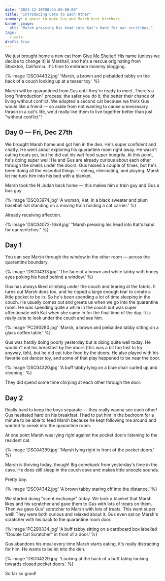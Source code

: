 ```yaml
---
date: "2024-12-30T08:24:00-08:00"
title: "Introducing Cats to Each Other"
summary: A quest to make Gus and Marsh best brothers.
banner_image:
  alt: "Marsh pressing his head into Kat's hand for ear scritches."
tags:
  - cats
draft: true
---
```


We just brought home a new cat from [Give Me Shelter](https://www.givemesheltersf.org/)! His name (unless we decide to change it) is Marshall, and he's a rescue originating from Stockton, California. It's time to embrace mommy blogging.

{% image 'DSC04432.jpg' 'Marsh, a brown and piebalded tabby on the back of a couch looking up at a teaser toy.' %}

Marsh will be quarantined from Gus until they're ready to meet. There's a long "introduction" process; the safer you do it, the better their chance of living without conflict. We adopted a second cat because we think Gus would like a friend — so aside from not wanting to cause unnecessary thrash in a cat's life, we'd really like them to live together better than just "without conflict"!

## Day 0 — Fri, Dec 27th

We brought Marsh home and got him in the den. He's super confident and chatty. He went about exploring his quarantine room right away. He wasn't eating treats yet, but he did eat his wet food super hungrily. At this point, he's doing super well! He and Gus are already curious about each other through the smells under the doors. Gus hissed a couple of times, but he's been doing all the essential things — eating, eliminating, and playing. Marsh let me tuck him into his bed with a blanket.

Marsh took the N Judah back home — this makes him a train guy and Gus a bus guy.

{% image 'DSC03974.jpg' 'A woman, Kat, in a black sweater and plum baseball hat standing on a moving train holding a cat carrier.' %}

Already receiving affection.

{% image 'DSC04072-16x9.jpg' "Marsh pressing his head into Kat's hand for ear scritches." %}

## Day 1

You can see Marsh through the window in the other room — across the quarantine boundary.

{% image 'DSC04313.jpg' 'The face of a brown and white tabby with honey eyes poking his head behind a window.' %}

Gus has always liked climbing under the couch and tearing at the fabric. It turns out Marsh does too, and he ripped a large enough tear to create a little pocket to be in. So he's been spending a lot of time sleeping in the couch. He usually comes out and greets us when we go into the quarantine room. He was spending quite a while in the couch but was super affectionate with Kat when she came in for the final time of the day. It _is_ really cute to look under the couch and see him.

{% image 'PC290280.jpg' 'Marsh, a brown and piebalded tabby sitting on a glass coffee table.' %}

Gus was hardly doing poorly yesterday but is doing quite well today. He wouldn't eat his breakfast by the doors (this was a bit too fast to try anyway, tbh), but he did eat tube food by the doors. He also played with his favorite cat dancer toy, and some of that play happened to be near the door.

{% image 'DSC04320.jpg' 'A buff tabby lying on a blue chair curled up and sleeping.' %}

They did spend some time chirping at each other through the door.

## Day 2

Really hard to keep the boys separate — they really wanna see each other! Gus hesitated hard on his breakfast. I had to put him in the bedroom for a minute to be able to feed Marsh because he kept following me around and wanted to sneak into the quarantine room.

At one point Marsh was lying right against the pocket doors listening to the resident cat.

{% image 'DSC04399.jpg' 'Marsh lying right in front of the pocket doors.' %}

Marsh is thriving today, though! Big comeback from yesterday's time in the cave. He does still sleep in the couch cave and makes little snoozle sounds.

Pretty boy.

{% image 'DSC04342.jpg' 'A brown tabby staring off into the distance.' %}

We started doing "scent exchange" today. We took a blanket that Marsh likes and his scratcher and gave them to Gus with lots of treats on them. Then we gave Gus' scratcher to Marsh with lots of treats. This went super well! They were both curious and relaxed about it. Gus even sat on Marsh's scratcher with his back to the quarantine room door.

{% image 'PC290334.jpg' 'A buff tabby sitting on a cardboard box labelled "Double Cat Scratcher" in front of a door.' %}

Gus abandons his meal every time Marsh starts eating, it's really distracting for him. He wants to be let into the den.

{% image 'DSC04229.jpg' 'Looking at the back of a buff tabby looking towards closed pocket doors.' %}

So far so good!
